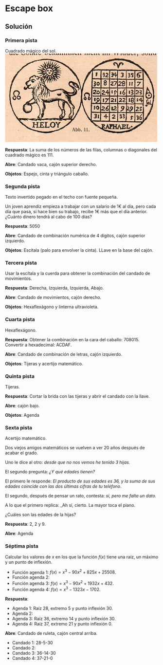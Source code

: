 # Escape box
## Solución

### Primera pista 

Cuadrado mágico del sol.
![](img/cuadrado-magico.jpg)

**Respuesta**: La suma de los números de las filas, columnas o diagonales del cuadrado mágico es 111.

**Abre**: Candado vaca, cajón superior derecho.

**Objetos**: Espejo, cinta y triángulo caballo.

### Segunda pista

Texto invertido pegado en el techo con fuente pequeña.

Un joven aprendiz empieza a trabajar con un salario de 1€ al día, pero cada día que pasa, si hace bien su trabajo, recibe 1€ más que el día anterior. ¿Cuánto dinero tendrá al cabo de 100 días?

**Respuesta**: 5050

**Abre**: Candado de combinación numérica de 4 dígitos, cajón superior izquierdo.

**Objetos**: Escítala (palo para envolver la cinta). LLave en la base del cajón.

### Tercera pista

Usar la escítala y la cuerda para obtener la combinación del candado de movimientos.

**Respuesta**: Derecha, Izquierda, Izquierda, Abajo.

**Abre**: Candado de movimientos, cajón derecho.

**Objetos**: Hexaflexágono y linterna ultravioleta.

### Cuarta pista

Hexaflexágono. 

**Respuesta**: Obtener la combinación en la cara del caballo: 708015. Convertir a hexadecimal: ACDAF.

**Abre**: Candado de combinación de letras, cajón izquierdo.

**Objetos**: Tijeras y acertijo matemático.

### Quinta pista

Tijeras. 

**Respuesta**: Cortar la brida con las tijeras y abrir el candado con la llave. 

**Abre**: cajón bajo.

**Objetos**: Agenda

### Sexta pista

Acertijo matemático. 

Dos viejos amigos matemáticos se vuelven a ver 20 años después de acabar el grado. 

Uno le dice al otro: _desde que no nos vemos he tenido 3 hijas._ 

El segundo pregunta: _¿Y qué edades tienen?_

El primero le responde: _El producto de sus edades es 36, y la suma de sus edades coincide con las dos últimas cifras de tu teléfono_. 

El segundo, después de pensar un rato, contesta: _si, pero me falta un dato._ 

A lo que el primero replica: _Ah sí, cierto. La mayor toca el piano.

¿Cuáles son las edades de la hijas?

**Respuesta**: 2, 2 y 9.

**Abre**: Agenda

### Séptima pista

Calcular los valores de $x$ en los que la función $f(x)$ tiene una raíz, un máximo y un punto de inflexión.

- Función agenda 1: $f(x)=x^3-90x^2+825x+25508$.
- Función agenda 2: 
- Función agenda 3: $f(x)=x^3-90x^2+1932x+432$.
- Función agenda 4: $f(x)=x^3-1323x-1702$.


**Respuesta**: 

- Agenda 1: Raíz 28, extremo 5 y punto inflexión 30.
- Agenda 2: 
- Agenda 3: Raíz 36, extremo 14 y punto inflexión 30.
- Agenda 4: Raíz 37, extremo 21 y punto inflexión 0.

**Abre**: Candado de ruleta, cajón central arriba.

- Candado 1: 28-5-30
- Candado 2: 
- Candado 3: 36-14-30
- Candado 4: 37-21-0

